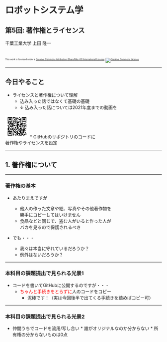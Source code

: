 # ロボットシステム学

## 第5回: 著作権とライセンス

千葉工業大学 上田 隆一

<br />

<p style="font-size:50%">
This work is licensed under a <a rel="license" href="http://creativecommons.org/licenses/by-sa/4.0/">Creative Commons Attribution-ShareAlike 4.0 International License</a>.
<a rel="license" href="http://creativecommons.org/licenses/by-sa/4.0/">
<img alt="Creative Commons License" style="border-width:0" src="https://i.creativecommons.org/l/by-sa/4.0/88x31.png" /></a>
</p>

---

## 今日やること

* ライセンスと著作権について理解
    * 込み入った話ではなくて基礎の基礎
    * ↓ 込み入った話については2021年度までの動画を<br />
<img width="15%" src="./figs/QR_robosys_2021_9.png" />
* GitHubのリポジトリのコードに<br />著作権やライセンスを設定

---

## 1. 著作権について

---

### 著作権の基本

* あたりまえですが
    * 他人の作った文章や絵、写真やその他著作物を<br />勝手にコピーしてはいけません
    * 食品などと同じで、盗む人がいると作った人が<br />バカを見るので保護されるべき

* でも・・・
    * 我々は本当に守れているだろうか？
    * 例外はないだろうか？

---

### 本科目の課題提出で見られる光景1

* コードを書いてGitHubに公開するのですが・・・
    * <span style="color:red">ちゃんと手続きをとらずに</span>人のコードをコピー
        * 泥棒です！（実は今回後半で出てくる手続きを踏めばコピー可）

---

### 本科目の課題提出で見られる光景2

* 仲間うちでコードを流用/写し合い
        * 誰がオリジナルなのか分からない
        * 所有権の分からないものは0点
